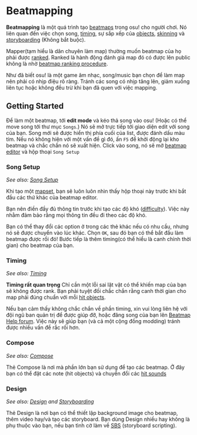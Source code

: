 # Beatmapping

**Beatmapping** là một quá trình tạo [beatmaps](/wiki/beatmaps) trong osu! cho người chơi.
Nó liên quan đến việc chọn song, [timing](/wiki/timing), sự sắp xếp của [objects](/wiki/objects), [skinning](/wiki/skinning) và [storyboarding](/wiki/storyboarding) (Không bắt buộc).

Mapper(tạm hiểu là dân chuyên làm map) thường muốn beatmap của họ phải được [ranked](/wiki/Beatmaps/#ranked). Ranked là hành động đánh giá map đó có được lên public không là nhờ [beatmap ranking procedure](/wiki/Beatmap_Ranking_Procedure).

Như đã biết osu! là một game âm nhạc, song/music bạn chọn để làm map nên phải có nhịp điệu rõ ràng.
Tránh các song có nhịp tăng lên, giảm xuống liên tục hoặc không đều trừ khi bạn đã quen với việc mapping.

## Getting Started

Để làm một beatmap, tới **edit mode** và kéo thả song vào osu!
(Hoặc có thể move song tới thư mục `Songs`.)
Nó sẽ mở trực tiếp tới giao diện edit với song của bạn.
Song mới sẽ được hiển thị phía cuối của list, được đánh dấu màu tím.
Nếu nó không hiện với một vấn đề gì đó, ấn `F5` để khởi động lại kho beatmap và chắc chắn nó sẽ xuất hiện.
Click vào song, nó sẽ mở [beatmap editor](/wiki/beatmap_editor) và hộp thoại `Song Setup`

### Song Setup

_See also: [Song Setup](/wiki/Song_Setup)_

Khi tạo một [mapset](/wiki/mapset), bạn sẽ luôn luôn nhìn thấy hộp thoại này trước khi bắt đầu các thứ khác của beatmap editor.

Bạn nên điền đầy đủ thông tin trước khi tạo các độ khó ([difficulty](/wiki/difficulty)).
Việc này nhằm đảm bảo rằng mọi thông tin đều đi theo các độ khó.

Bạn có thể thay đổi các option ở trong các thẻ khác nếu có nhu cầu, nhưng nó sẽ được chuyển vào lúc khác.
Chọn `OK`, sau đó bạn có thể bắt đầu làm beatmap được rồi đó!
Bước tiếp là thêm timing(có thể hiểu là canh chỉnh thời gian) cho beatmap của bạn.

### Timing

_See also: [Timing](/wiki/Timing)_

**Timing rất quan trọng**
Chỉ cần một lỗi sai lặt vặt có thể khiến map của bạn sẽ không được rank.
Bạn phải tuyệt đối chắc chắn rằng canh thời gian cho map phải đúng chuẩn với mỗi [hit objects](/wiki/hit_objects).

Nếu bạn cảm thấy không chắc chắn về phần timing, xin vui lòng liên hệ với đội ngũ ban quản trị để được giúp đỡ, hoặc đăng song của bạn lên [Beatmap Help forum](https://osu.ppy.sh/forum/10).
Việc này sẽ giúp bạn (và cả một cộng đồng modding) tránh được nhiều vấn đề rắc rối hơn.

### Compose

_See also: [Compose](/wiki/Compose)_

Thẻ Compose là nơi mà phần lớn bạn sử dụng để tạo các beatmap.
Ở đây bạn có thể đặt các note (hit objects) và chuyển đổi các [hit sounds](/wiki/hit_sounds)

### Design

_See also: [Design](/wiki/Design) and [Storyboarding](/wiki/Storyboarding)_

Thẻ Design là nơi bạn có thể thiết lập background image cho beatmap, thêm video hay/và tạo các storyboard.
Bạn dùng Design nhiều hay không là phụ thuộc vào bạn, nếu bạn tình cờ làm về [SBS](/wiki/SBS) (storyboard scripting).


